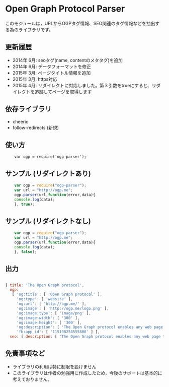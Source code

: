 # Open Graph Protocol Parser
このモジュールは，URLからOGPタグ情報、SEO関連のタグ情報などを抽出する為のライブラリです。

## 更新履歴
* 2014年 6月: seoタグ(name, contentのメタタグ)を追加
* 2014年 6月: データフォーマットを修正
* 2015年 3月: ページタイトル情報を追加
* 2015年 3月: https対応
* 2015年 4月: リダイレクトに対応しました。第３引数をtrueにすると、リダイレクトを追跡してページを取得します

## 依存ライブラリ
* cheerio
* follow-redirects (新規)

## 使い方
```
    var ogp = require('ogp-parser');
```

## サンプル (リダイレクトあり)
```javascript
    var ogp = require("ogp-parser");
    var url = "http://ogp.me";
    ogp.parser(url,function(error,data){
	console.log(data);
    }, true);
```

## サンプル (リダイレクトなし)
```javascript
    var ogp = require("ogp-parser");
    var url = "http://ogp.me";
    ogp.parser(url,function(error,data){
	console.log(data);
    }, false);
```

## 出力
```javascript

{ title: 'The Open Graph protocol',
  ogp: 
   [ 'og:title': [ 'Open Graph protocol' ],
     'og:type': [ 'website' ],
     'og:url': [ 'http://ogp.me/' ],
     'og:image': [ 'http://ogp.me/logo.png' ],
     'og:image:type': [ 'image/png' ],
     'og:image:width': [ '300' ],
     'og:image:height': [ '300' ],
     'og:description': [ 'The Open Graph protocol enables any web page to become a rich object in a social graph.' ],
     'fb:app_id': [ '115190258555800' ] ],
  seo: [ description: [ 'The Open Graph protocol enables any web page to become a rich object in a social graph.' ] ] }

```

## 免責事項など
* ライブラリの利用は特に制限を設けません
* このライブラリは作者の勉強用に作成したため，今後のサポートは基本的に考えておりません。
